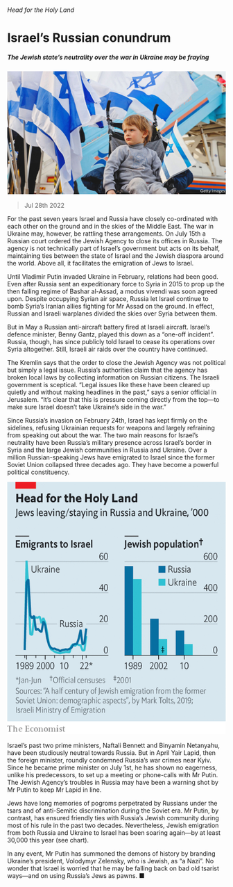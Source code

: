 ###### Head for the Holy Land

# Israel’s Russian conundrum 

##### The Jewish state’s neutrality over the war in Ukraine may be fraying 

![image](images/20220730_MAP004.jpg) 

> Jul 28th 2022 

For the past seven years Israel and Russia have closely co-ordinated with each other on the ground and in the skies of the Middle East. The war in Ukraine may, however, be rattling these arrangements. On July 15th a Russian court ordered the Jewish Agency to close its offices in Russia. The agency is not technically part of Israel’s government but acts on its behalf, maintaining ties between the state of Israel and the Jewish diaspora around the world. Above all, it facilitates the emigration of Jews to Israel.

Until Vladimir Putin invaded Ukraine in February, relations had been good. Even after Russia sent an expeditionary force to Syria in 2015 to prop up the then failing regime of Bashar al-Assad, a modus vivendi was soon agreed upon. Despite occupying Syrian air space, Russia let Israel continue to bomb Syria’s Iranian allies fighting for Mr Assad on the ground. In effect, Russian and Israeli warplanes divided the skies over Syria between them. 

But in May a Russian anti-aircraft battery fired at Israeli aircraft. Israel’s defence minister, Benny Gantz, played this down as a “one-off incident”. Russia, though, has since publicly told Israel to cease its operations over Syria altogether. Still, Israeli air raids over the country have continued. 

The Kremlin says that the order to close the Jewish Agency was not political but simply a legal issue. Russia’s authorities claim that the agency has broken local laws by collecting information on Russian citizens. The Israeli government is sceptical. “Legal issues like these have been cleared up quietly and without making headlines in the past,” says a senior official in Jerusalem. “It’s clear that this is pressure coming directly from the top—to make sure Israel doesn’t take Ukraine’s side in the war.” 

Since Russia’s invasion on February 24th, Israel has kept firmly on the sidelines, refusing Ukrainian requests for weapons and largely refraining from speaking out about the war. The two main reasons for Israel’s neutrality have been Russia’s military presence across Israel’s border in Syria and the large Jewish communities in Russia and Ukraine. Over a million Russian-speaking Jews have emigrated to Israel since the former Soviet Union collapsed three decades ago. They have become a powerful political constituency.

![image](images/20220730_MAC323.png) 


Israel’s past two prime ministers, Naftali Bennett and Binyamin Netanyahu, have been studiously neutral towards Russia. But in April Yair Lapid, then the foreign minister, roundly condemned Russia’s war crimes near Kyiv. Since he became prime minister on July 1st, he has shown no eagerness, unlike his predecessors, to set up a meeting or phone-calls with Mr Putin. The Jewish Agency’s troubles in Russia may have been a warning shot by Mr Putin to keep Mr Lapid in line. 

Jews have long memories of pogroms perpetrated by Russians under the tsars and of anti-Semitic discrimination during the Soviet era. Mr Putin, by contrast, has ensured friendly ties with Russia’s Jewish community during most of his rule in the past two decades. Nevertheless, Jewish emigration from both Russia and Ukraine to Israel has been soaring again—by at least 30,000 this year (see chart). 

In any event, Mr Putin has summoned the demons of history by branding Ukraine’s president, Volodymyr Zelensky, who is Jewish, as “a Nazi”. No wonder that Israel is worried that he may be falling back on bad old tsarist ways—and on using Russia’s Jews as pawns. ■

